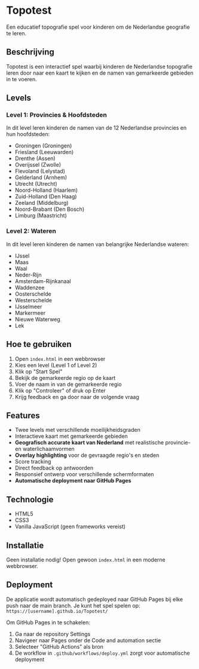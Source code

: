 # Topotest
Een educatief topografie spel voor kinderen om de Nederlandse geografie te leren.

## Beschrijving
Topotest is een interactief spel waarbij kinderen de Nederlandse topografie leren door naar een kaart te kijken en de namen van gemarkeerde gebieden in te voeren.

## Levels

### Level 1: Provincies & Hoofdsteden
In dit level leren kinderen de namen van de 12 Nederlandse provincies en hun hoofdsteden:
- Groningen (Groningen)
- Friesland (Leeuwarden)
- Drenthe (Assen)
- Overijssel (Zwolle)
- Flevoland (Lelystad)
- Gelderland (Arnhem)
- Utrecht (Utrecht)
- Noord-Holland (Haarlem)
- Zuid-Holland (Den Haag)
- Zeeland (Middelburg)
- Noord-Brabant (Den Bosch)
- Limburg (Maastricht)

### Level 2: Wateren
In dit level leren kinderen de namen van belangrijke Nederlandse wateren:
- IJssel
- Maas
- Waal
- Neder-Rijn
- Amsterdam-Rijnkanaal
- Waddenzee
- Oosterschelde
- Westerschelde
- IJsselmeer
- Markermeer
- Nieuwe Waterweg
- Lek

## Hoe te gebruiken
1. Open `index.html` in een webbrowser
2. Kies een level (Level 1 of Level 2)
3. Klik op "Start Spel"
4. Bekijk de gemarkeerde regio op de kaart
5. Voer de naam in van de gemarkeerde regio
6. Klik op "Controleer" of druk op Enter
7. Krijg feedback en ga door naar de volgende vraag

## Features
- Twee levels met verschillende moeilijkheidsgraden
- Interactieve kaart met gemarkeerde gebieden
- **Geografisch accurate kaart van Nederland** met realistische provincie- en waterlichaamvormen
- **Overlay highlighting** voor de gevraagde regio's en steden
- Score tracking
- Direct feedback op antwoorden
- Responsief ontwerp voor verschillende schermformaten
- **Automatische deployment naar GitHub Pages**

## Technologie
- HTML5
- CSS3
- Vanilla JavaScript (geen frameworks vereist)

## Installatie
Geen installatie nodig! Open gewoon `index.html` in een moderne webbrowser.

## Deployment
De applicatie wordt automatisch gedeployed naar GitHub Pages bij elke push naar de main branch. Je kunt het spel spelen op: `https://[username].github.io/Topotest/`

Om GitHub Pages in te schakelen:
1. Ga naar de repository Settings
2. Navigeer naar Pages onder de Code and automation sectie
3. Selecteer "GitHub Actions" als bron
4. De workflow in `.github/workflows/deploy.yml` zorgt voor automatische deployment
